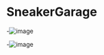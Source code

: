 # SneakerGarage
-![image](https://github.com/user-attachments/assets/fecc91e0-6ec1-4bfb-8ae0-b9613696cd4e)

-![image](https://github.com/user-attachments/assets/6b3b88b9-69a5-4983-add8-20ce107b85d0)
